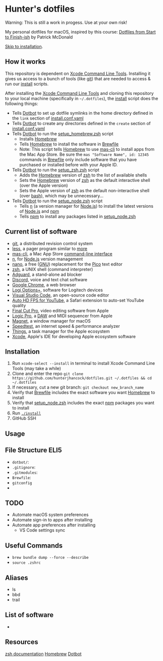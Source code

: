 # Hunter's dotfiles

Warning: This is still a work in progess. Use at your own risk!

My personal dotfiles for macOS, inspired by this course: 
[Dotfiles from Start to Finish-ish](https://www.udemy.com/share/1043Ta3@fWYLq4xuDOzVCe1n-FaqtWDKj3GC3nhuomzNqQF4nzT-7OwA669olDFasO7t_S53Tw==/) by Patrick McDonald

[Skip to installation](#Installation).

## How it works

This repository is dependent on [Xcode Command Line Tools](https://developer.apple.com/library/archive/technotes/tn2339/_index.html#//apple_ref/doc/uid/DTS40014588-CH1-WHAT_IS_THE_COMMAND_LINE_TOOLS_PACKAGE_). Installing it gives us access to a bunch of tools (like [git](https://git-scm.com)) that are needed to access & run our [install](install) scripts.

After installing the [Xcode Command Line Tools](https://developer.apple.com/library/archive/technotes/tn2339/_index.html#//apple_ref/doc/uid/DTS40014588-CH1-WHAT_IS_THE_COMMAND_LINE_TOOLS_PACKAGE_) and cloning this repository to your local machine (specifically in `~/.dotfiles`), the [install](install) script does the following things:

- Tells [Dotbot](https://github.com/anishathalye/dotbot) to set up dotfile symlinks in the home directory defined in the `link` section of [install.conf.yaml](install.conf.yaml)
- Tells [Dotbot](https://github.com/anishathalye/dotbot) to create any directories defined in the `create` section of [install.conf.yaml](install.conf.yaml)
- Tells [Dotbot](https://github.com/anishathalye/dotbot) to run the [setup_homebrew.zsh](setup_homebrew.zsh) script
    - Installs [Homebrew](https://brew.sh)
    - Tells [Homebrew](https://brew.sh) to install the software in [Brewfile](Brewfile)
    - Note: This script tells [Homebrew](https://brew.sh) to use [mas-cli](https://github.com/mas-cli/mas) to install apps from the Mac App Store. Be sure the `mas "Software Name", id: 12345` commands in [Brewfile](Brewfile) only include software that you have purchased or installed before with your Apple ID.
- Tells [Dotbot](https://github.com/anishathalye/dotbot) to run the [setup_zsh.zsh](setup_zsh.zsh) script
    - Adds the [Homebrew](https://brew.sh) version of [zsh](https://zsh.sourceforge.io) to the list of available shells
    - Sets the [Homebrew](https://brew.sh) version of [zsh](https://zsh.sourceforge.io) as the default interactive shell (over the Apple version)
    - Sets the Apple version of [zsh](https://zsh.sourceforge.io) as the default non-interactive shell (over [bash](https://www.gnu.org/software/bash/)), which may be unnecessary...
- Tells [Dotbot](https://github.com/anishathalye/dotbot) to run the [setup_node.zsh](setup_node.zsh) script
    - Tells [n](https://github.com/tj/n) (a version manager for [Node.js](https://nodejs.org/en/)) to install the latest versions of [Node.js](https://nodejs.org/en/) and [npm](https://www.npmjs.com)
    - Tells [npm](https://www.npmjs.com) to install any packages listed in [setup_node.zsh](setup_node.zsh)

## Current list of software

- [git](https://git-scm.com), a distributed revision control system
- [less](https://www.greenwoodsoftware.com/less/), a pager program similar to [more](https://en.wikipedia.org/wiki/More_(command))
- [mas-cli](https://github.com/mas-cli/mas), a Mac App Store [command-line interface](https://en.wikipedia.org/wiki/Command-line_interface)
- [n](https://github.com/tj/n), for [Node.js](https://nodejs.org/en/) version management
- [nano](https://www.nano-editor.org), a free ([GNU](https://www.gnu.org)) replacement for the [Pico](https://www.uic.edu/depts/accc/software/pine/pico) text editor
- [zsh](https://zsh.sourceforge.io), a UNIX shell (command interpreter)
- [Adguard](https://adguard.com/), a stand-alone ad blocker
- [Discord](https://discord.com), voice and text chat software
- [Google Chrome](https://www.google.com/chrome/), a web browser
- [Logi Options+](https://www.logitech.com/en-us/software/logi-options-plus.html), software for Logitech devices
- [Visual Studio Code](https://code.visualstudio.com), an open-source code editor
- [Auto HD FPS for YouTube](https://apps.apple.com/us/app/auto-hd-fps-for-youtube/id1546729687), a Safari extension to auto-set YouTube quality
- [Final Cut Pro](https://www.apple.com/final-cut-pro/), video editing software from Apple
- [Logic Pro](https://www.apple.com/logic-pro/), a [DAW](https://en.wikipedia.org/wiki/Digital_audio_workstation) and MIDI sequencer from Apple
- [Magnet](https://magnet.crowdcafe.com), a window manager for macOS
- [Speedtest](https://www.speedtest.net/about), an internet speed & performance analyzer
- [Things](https://culturedcode.com/things/), a task manager for the Apple ecosystem
- [Xcode](https://developer.apple.com/xcode/), Apple's IDE for developing Apple ecosystem software

## Installation

1. Run `xcode-select --install` in terminal to install Xcode Command Line Tools (may take a while)
2. Clone and enter the repo `git clone https://github.com/hunterjhancock/dotfiles.git ~/.dotfiles && cd ~/.dotfiles`
3. If necessary, cut a new git branch: `git checkout new_branch_name`
4. Verify that [Brewfile](Brewfile) includes the exact software you want [Homebrew](https://brew.sh) to install
5. Verify that [setup_node.zsh](setup_node.zsh) includes the exact [npm](https://www.npmjs.com) packages you want to install
6. Run [`./install`](install)
5. GitHub SSH

## Usage

## File Structure ELI5

- `dotbot/`: 
- `.gitignore`:
- `.gitmodules`:
- `Brewfile`:
- `gitconfig`
- 

## TODO
- Automate macOS system preferences
- Automate sign-in to apps after installing
- Automate app preferences after installing
    - VS Code settings sync

## Useful Commands
- `brew bundle dump --force --describe`
- `source .zshrc`

## Aliases
- ls
- bbd
- trail

## List of software
- 

## Resources
[zsh documentation](https://zsh.sourceforge.io)
[Homebrew](https://brew.sh)
[Dotbot](https://github.com/anishathalye/dotbot)